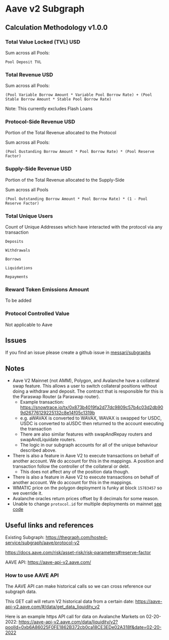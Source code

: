 # Aave v2 Subgraph

## Calculation Methodology v1.0.0

### Total Value Locked (TVL) USD

Sum across all Pools:

`Pool Deposit TVL`

### Total Revenue USD

Sum across all Pools:

`(Pool Variable Borrow Amount * Variable Pool Borrow Rate) + (Pool Stable Borrow Amount * Stable Pool Borrow Rate)`

Note: This currently excludes Flash Loans

### Protocol-Side Revenue USD

Portion of the Total Revenue allocated to the Protocol

Sum across all Pools:

`(Pool Oustanding Borrow Amount * Pool Borrow Rate) * (Pool Reserve Factor)`

### Supply-Side Revenue USD

Portion of the Total Revenue allocated to the Supply-Side

Sum across all Pools

`(Pool Outstanding Borrow Amount * Pool Borrow Rate) * (1 - Pool Reserve Factor)`

### Total Unique Users

Count of Unique Addresses which have interacted with the protocol via any transaction

`Deposits`

`Withdrawals`

`Borrows`

`Liquidations`

`Repayments`

### Reward Token Emissions Amount

To be added

### Protocol Controlled Value

Not applicable to Aave

## Issues

If you find an issue please create a github issue in [messari/subgraphs](https://github.com/messari/subgraphs)

## Notes

- Aave V2 Mainnet (not AMM), Polygon, and Avalanche have a collateral swap feature. This allows a user to switch collateral positions without doing a withdraw and deposit. The contract that is responsible for this is the Paraswap Router (a Paraswap router).
  - Example transaction: https://snowtrace.io/tx/0x873b4019fa2d77dc9809c57b4c03d2db909d26776129225132c8e14f05c1319b
  - e.g. aWAVAX is converted to WAVAX, WAVAX is swapped for USDC, USDC is converted to aUSDC then returned to the account executing the transaction
  - There are also similar features with swapAndRepay routers and swapAndLiquidate routers.
  - The logic in our subgraph accounts for all of the unique behaviour described above.
- There is also a feature in Aave V2 to execute transactions on behalf of another account. We do account for this in the mappings. A position and transaction follow the controller of the collateral or debt.
  - This does not affect any of the position data though.
- There is also a feature in Aave V2 to execute transactions on behalf of another account. We do account for this in the mappings.
- WMATIC price on the polygon deployment is funky at block `15783457` so we override it.
- Avalanche oracles return prices offset by 8 decimals for some reason.
- Unable to change `protocol.id` for multiple deployments on mainnet [see code](./protocols/aave-v2/src/constants.ts)

## Useful links and references

Existing Subgraph: https://thegraph.com/hosted-service/subgraph/aave/protocol-v2

https://docs.aave.com/risk/asset-risk/risk-parameters#reserve-factor

AAVE API: https://aave-api-v2.aave.com/

### How to use AAVE API

The AAVE API can make historical calls so we can cross reference our subgraph data.

This GET call will return V2 historical data from a certain date: https://aave-api-v2.aave.com/#/data/get_data_liquidity_v2

Here is an example https API call for data on Avalanche Markets on 02-20-2022: https://aave-api-v2.aave.com/data/liquidity/v2?poolId=0xb6A86025F0FE1862B372cb0ca18CE3EDe02A318f&date=02-20-2022
